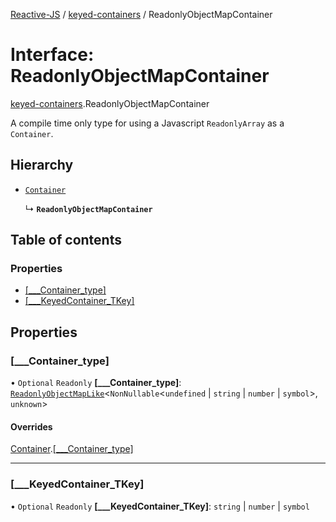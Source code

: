 [Reactive-JS](../README.md) / [keyed-containers](../modules/keyed_containers.md) / ReadonlyObjectMapContainer

# Interface: ReadonlyObjectMapContainer

[keyed-containers](../modules/keyed_containers.md).ReadonlyObjectMapContainer

A compile time only type for using a Javascript `ReadonlyArray` as a `Container`.

## Hierarchy

- [`Container`](containers.Container-1.md)

  ↳ **`ReadonlyObjectMapContainer`**

## Table of contents

### Properties

- [[\_\_\_Container\_type]](keyed_containers.ReadonlyObjectMapContainer.md#[___container_type])
- [[\_\_\_KeyedContainer\_TKey]](keyed_containers.ReadonlyObjectMapContainer.md#[___keyedcontainer_tkey])

## Properties

### [\_\_\_Container\_type]

• `Optional` `Readonly` **[\_\_\_Container\_type]**: [`ReadonlyObjectMapLike`](../modules/keyed_containers.md#readonlyobjectmaplike)<`NonNullable`<`undefined` \| `string` \| `number` \| `symbol`\>, `unknown`\>

#### Overrides

[Container](containers.Container-1.md).[[___Container_type]](containers.Container-1.md#[___container_type])

___

### [\_\_\_KeyedContainer\_TKey]

• `Optional` `Readonly` **[\_\_\_KeyedContainer\_TKey]**: `string` \| `number` \| `symbol`
